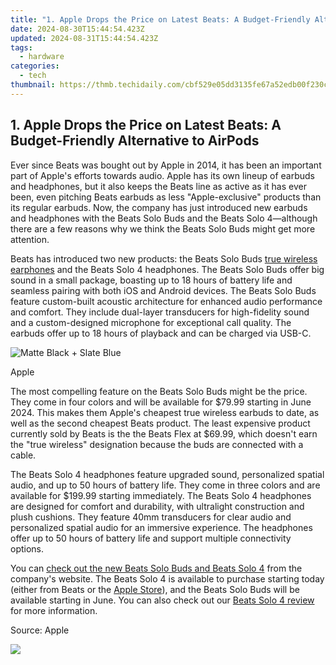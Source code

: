 ```yaml
---
title: "1. Apple Drops the Price on Latest Beats: A Budget-Friendly Alternative to AirPods"
date: 2024-08-30T15:44:54.423Z
updated: 2024-08-31T15:44:54.423Z
tags:
  - hardware
categories:
  - tech
thumbnail: https://thmb.techidaily.com/cbf529e05dd3135fe67a52edb00f230c5ea15121620c8f38c53b6edc4bb0734a.jpg
---
```


## 1. Apple Drops the Price on Latest Beats: A Budget-Friendly Alternative to AirPods

Ever since Beats was bought out by Apple in 2014, it has been an important part of Apple's efforts towards audio. Apple has its own lineup of earbuds and headphones, but it also keeps the Beats line as active as it has ever been, even pitching Beats earbuds as less "Apple-exclusive" products than its regular earbuds. Now, the company has just introduced new earbuds and headphones with the Beats Solo Buds and the Beats Solo 4—although there are a few reasons why we think the Beats Solo Buds might get more attention.

 Beats has introduced two new products: the Beats Solo Buds [true wireless earphones](https://ios-unlock.techidaily.com/locked-out-of-apple-iphone-xs-max-5-ways-to-get-into-a-locked-apple-iphone-xs-max-by-drfone-ios/) and the Beats Solo 4 headphones. The Beats Solo Buds offer big sound in a small package, boasting up to 18 hours of battery life and seamless pairing with both iOS and Android devices. The Beats Solo Buds feature custom-built acoustic architecture for enhanced audio performance and comfort. They include dual-layer transducers for high-fidelity sound and a custom-designed microphone for exceptional call quality. The earbuds offer up to 18 hours of playback and can be charged via USB-C.

![Matte Black + Slate Blue](https://static1.howtogeekimages.com/wordpress/wp-content/uploads/2024/04/matte-black-slate-blue.jpg) 

Apple

 The most compelling feature on the Beats Solo Buds might be the price. They come in four colors and will be available for $79.99 starting in June 2024\. This makes them Apple's cheapest true wireless earbuds to date, as well as the second cheapest Beats product. The least expensive product currently sold by Beats is the the Beats Flex at $69.99, which doesn't earn the "true wireless" designation because the buds are connected with a cable.

 The Beats Solo 4 headphones feature upgraded sound, personalized spatial audio, and up to 50 hours of battery life. They come in three colors and are available for $199.99 starting immediately. The Beats Solo 4 headphones are designed for comfort and durability, with ultralight construction and plush cushions. They feature 40mm transducers for clear audio and personalized spatial audio for an immersive experience. The headphones offer up to 50 hours of battery life and support multiple connectivity options.

 You can [check out the new Beats Solo Buds and Beats Solo 4](https://www.beatsbydre.com/products) from the company's website. The Beats Solo 4 is available to purchase starting today (either from Beats or the [Apple Store](https://www.apple.com/store)), and the Beats Solo Buds will be available starting in June. You can also check out our [Beats Solo 4 review](https://youtube-docs.techidaily.com/ify-your-path-to-youtube-short-mastery/) for more information.

 Source: Apple

<ins class="adsbygoogle"
     style="display:block"
     data-ad-format="autorelaxed"
     data-ad-client="ca-pub-7571918770474297"
     data-ad-slot="1223367746"></ins>



<ins class="adsbygoogle"
     style="display:block"
     data-ad-client="ca-pub-7571918770474297"
     data-ad-slot="8358498916"
     data-ad-format="auto"
     data-full-width-responsive="true"></ins>



<!-- affiliate ads begin -->
<a href="https://store.nero.com/order/checkout.php?PRODS=42296740&QTY=1&AFFILIATE=108875&CART=1"><img src="https://www.nero.com/nero-com-wAssets/img/banners/2023/biu/Nero_BackItUp_Screen_2.webp" border="0"></a>
<!-- affiliate ads end -->